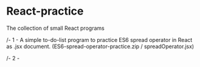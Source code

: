 # React-practice
The collection of small React programs


/- 1 - A simple to-do-list program to practice ES6 spread operator in React as .jsx document. (ES6-spread-operator-practice.zip / spreadOperator.jsx)

/- 2 - 

